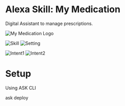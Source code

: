 # Alexa Skill: My Medication
Digital Assistant to manage prescriptions.

![My Medication Logo](/resources/MedicationLogo.png)

![Skill](/resources/myMedicatonSkill.jpeg)      ![Setting](/resources/SkillSettings.jpg)

![Intent1](/resources/Intent1.jpg)      ![Intent2](/resources/Intent2.jpg)


# Setup

Using ASK CLI

ask deploy
